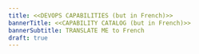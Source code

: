```yaml
---
title: <<DEVOPS CAPABILITIES (but in French)>>
bannerTitle: <<CAPABILITY CATALOG (but in French)>>
bannerSubtitle: TRANSLATE ME to French
draft: true
---
```


